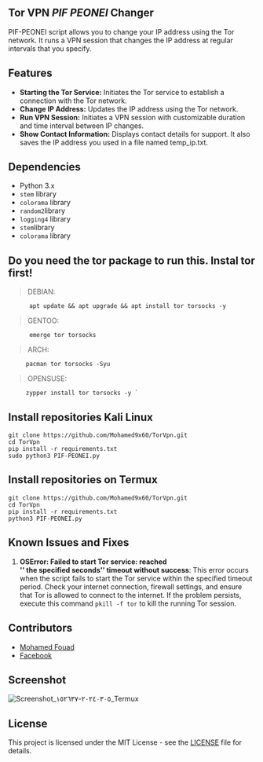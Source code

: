 ## Tor VPN  *PIF PEONEI* Changer

PIF-PEONEI script allows you to change your IP address using the Tor network. It runs a VPN session that changes the IP address at regular intervals that you specify.

## Features 
- **Starting the Tor Service:** Initiates the Tor service to establish a connection with the Tor network.
- **Change IP Address:** Updates the IP address using the Tor network.
- **Run VPN Session:** Initiates a VPN session with customizable duration and time interval between IP changes.
- **Show Contact Information:** Displays contact details for support. It also saves the IP address you used in a file named temp_ip.txt.

## Dependencies

- Python 3.x
- `stem` library
- `colorama` library                            
- `random2`library
- `logging4` library
- `stem`library
- `colorama` library

## Do you need the tor package to run this. Instal tor first!
> DEBIAN:
              
          apt update && apt upgrade && apt install tor torsocks -y
> GENTOO: 
       
          emerge tor torsocks

> ARCH: 
          
         pacman tor torsocks -Syu

> OPENSUSE: 
          
   
         zypper install tor torsocks -y `

## Install repositories Kali Linux


    git clone https://github.com/Mohamed9x60/TorVpn.git
    cd TorVpn
    pip install -r requirements.txt
    sudo python3 PIF-PEONEI.py
    
    


## Install repositories on Termux

    git clone https://github.com/Mohamed9x60/TorVpn.git
    cd TorVpn
    pip install -r requirements.txt
    python3 PIF-PEONEI.py
    


## Known Issues and Fixes

1. **OSError: Failed to start Tor service: reached  
'' the specified seconds'' timeout without success**: This error occurs when the script fails to start the Tor service within the specified timeout period. Check your internet connection, firewall settings, and ensure that Tor is allowed to connect to the internet. If the problem persists, execute this command `pkill -f tor` to kill the running Tor session.

## Contributors

- [Mohamed Fouad](https://github.com/Mohamed9x60)
- [Facebook](https://www.facebook.com/profile.php?id=100014784496206&mibextid=ZbWKwL)
## Screenshot

![Screenshot_٢٠٢٤٠٣٠٥-١٥٢٦٣٧_Termux](https://github.com/Mohamed9x60/TorVpn/assets/162137526/0c75391c-016b-4bee-b946-f9a9d713b473)




## License

This project is licensed under the MIT License - see the [LICENSE](LICENSE) file for details.
